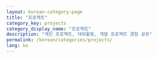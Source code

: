 ```yaml
---
layout: korean-category-page
title: "프로젝트"
category_key: projects
category_display_name: "프로젝트"
description: "개인 프로젝트, 대외활동, 개발 프로젝트 경험 공유"
permalink: /korean/categories/projects/
lang: ko
---
```


<!-- 카테고리 페이지 콘텐츠는 레이아웃에서 자동 생성됩니다 -->